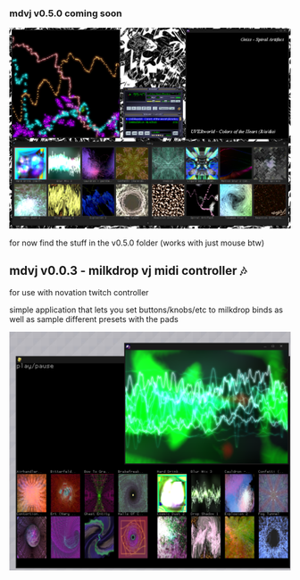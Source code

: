 ### mdvj v0.5.0 coming soon

![preview](https://raw.githubusercontent.com/pussinboot/mdvj/master/v0.5.0/preview.PNG)

for now find the stuff in the v0.5.0 folder (works with just mouse btw)

## mdvj v0.0.3 - milkdrop vj midi controller :notes:
for use with novation twitch controller

simple application that lets you set buttons/knobs/etc to milkdrop binds as well as sample different presets with the pads

![old version](https://raw.githubusercontent.com/pussinboot/mdvj/master/preview.PNG)
